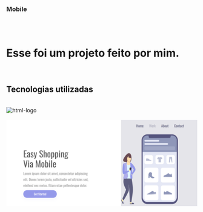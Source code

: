 ### Mobile
<br>
<br>
<h1>Esse foi um projeto feito por mim.</h1>
<br>
<h2>Tecnologias utilizadas</h2>
<br>
<img src="https://img.shields.io/badge/HTML-E34F26.svg?style=for-the-badge&logo=HTML5&logoColor=white" alt="html-logo"/>
<br>

<br>
<img src="https://github.com/Fagwndes/Projeto-Mobile/blob/main/img/Captura%20de%20tela%202025-04-02%20195748.png?raw=true" />
